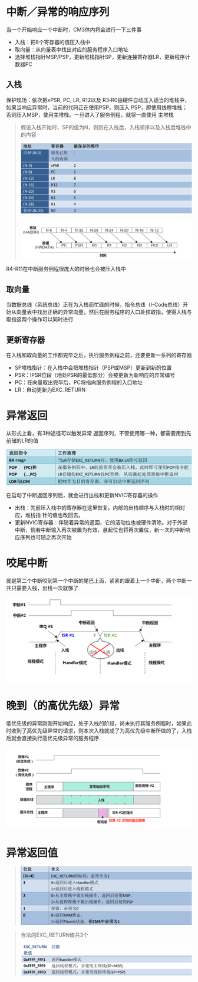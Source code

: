 # 中断／异常的响应序列 

当一个开始响应一个中断时，CM3体内将会进行一下三件事

- 入栈：把8个寄存器的值压入栈中
- 取向量：从向量表中找出对应的服务程序入口地址
- 选择堆栈指针MSP/PSP，更新堆栈指针SP，更新连接寄存器LR，更新程序计数器PC

## 入栈

保护现场：依次把xPSR, PC, LR, R12以及 R3‐R0由硬件自动压入适当的堆栈中，如果当响应异常时，当前的代码正在使用PSP，则压入 PSP，即使用线程堆栈；否则压入MSP，使用主堆栈。一旦进入了服务例程，就将一直使用 主堆栈

> 假设入栈开始时，SP的值为N，则则在入栈后，入栈顺序以及入栈后堆栈中的内容
>
> ![image-20250403152227633](https://raw.githubusercontent.com/ZhangZhen-huia/Note/main/img/202504031522672.png)
>
> ![image-20250403152345025](https://raw.githubusercontent.com/ZhangZhen-huia/Note/main/img/202504031523059.png)

R4-R11在中断服务例程很庞大的时候也会被压入栈中

## 取向量 

当数据总线（系统总线）正在为入栈而忙碌的时候，指令总线（I-Code总线）开始从向量表中找出正确的异常向量，然后在服务程序的入口处预取指，使得入栈与取指这两个操作可以同时进行

## 更新寄存器

在入栈和取向量的工作都完毕之后，执行服务例程之前，还要更新一系列的寄存器

- SP堆栈指针：在入栈中会把堆栈指针（PSP或MSP）更新到新的位置
- PSR：IPSR位段（地处PSR的最低部分）会被更新为新响应的异常编号
- PC：在向量取出完毕后，PC将指向服务例程的入口地址
- LR：自动更新为EXC_RETURN

# 异常返回

从形式上看，有3种途径可以触发异常 返回序列，不管使用哪一种，都需要用到先前储的LR的值

![image-20250405145855860](https://raw.githubusercontent.com/ZhangZhen-huia/Note/main/img/202504051459949.png)

在启动了中断返回序列后，就会进行出栈和更新NVIC寄存器的操作

- 出栈：先前压入栈中的寄存器在这里恢复。内部的出栈顺序与入栈时的相对应，堆栈指 针的值也改回去。
- 更新NVIC寄存器：伴随着异常的返回，它的活动位也被硬件清除。对于外部中断，倘若中断输入再次被置为有效，悬起位也将再次置位，新一次的中断响应序列也可随之再次开始

# 咬尾中断

就是第二个中断咬到第一个中断的尾巴上面，紧紧的跟着上一个中断，两个中断一共只需要入栈，出栈一次就够了

![image-20250405150500618](https://raw.githubusercontent.com/ZhangZhen-huia/Note/main/img/202504051505664.png)

# 晚到（的高优先级）异常

低优先级的异常刚刚开始响应，处于入栈的阶段，尚未执行其服务例程时，如果此时收到了高优先级异常的请求，则本次入栈就成了为高优先级中断所做的了，入栈后就会直接执行高优先级异常的服务程序

![image-20250405150729913](https://raw.githubusercontent.com/ZhangZhen-huia/Note/main/img/202504051507955.png)

# 异常返回值 

> ![image-20250405150839275](https://raw.githubusercontent.com/ZhangZhen-huia/Note/main/img/202504051508315.png)

> 合法的EXC_RETURN值共3个
>
> ![image-20250405150903768](https://raw.githubusercontent.com/ZhangZhen-huia/Note/main/img/202504051509802.png)
